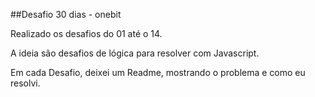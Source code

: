 ##Desafio 30 dias - onebit

Realizado os desafios do 01 até o 14. 

A ideia são desafios de lógica para resolver com Javascript.

Em cada Desafio, deixei um Readme, mostrando o problema e como eu resolvi.
